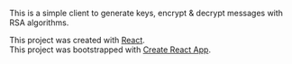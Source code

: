 This is a simple client to generate keys, encrypt & decrypt messages with RSA algorithms.

This project was created with [React](https://reactjs.org/).  
This project was bootstrapped with [Create React App](https://github.com/facebook/create-react-app).
